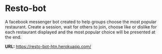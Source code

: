 # Resto-bot

A facebook messenger bot created to help groups choose the most popular restaurant. Create a session, wait for others to join, choose like or dislike for each restaurant displayed and the most popular choice will be presented at the end.

**URL:** https://resto-bot-htn.herokuapp.com/
